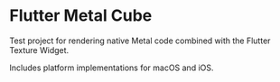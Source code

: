 # Flutter Metal Cube

Test project for rendering native Metal code combined with the Flutter Texture Widget.

Includes platform implementations for macOS and iOS.

